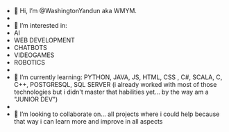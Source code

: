 - 👋 Hi, I’m @WashingtonYandun aka WMYM.
- 
- 👀 I’m interested in:
- AI 
- WEB DEVELOPMENT
- CHATBOTS
- VIDEOGAMES
- ROBOTICS
- 
- 🌱 I’m currently learning:
PYTHON, JAVA, JS, HTML, CSS , C#, SCALA, C, C++, POSTGRESQL, SQL SERVER
(i already worked with most of those technologies but i didn't master that habilities yet... by the way am a "JUNIOR DEV")
- 
- 💞️ I’m looking to collaborate on...
all projects where i could help because that way i can learn more and improve in all aspects

<!---
WashingtonYandun/WashingtonYandun is a ✨ special ✨ repository because its `README.md` (this file) appears on your GitHub profile.
You can click the Preview link to take a look at your changes.
--->
<!---📫 How to reach me "soon xd"--->
